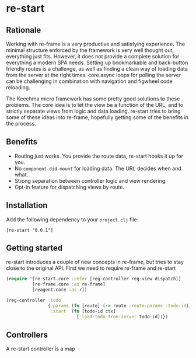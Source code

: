 # re-start

## Rationale
Working with re-frame is a very productive and satisfying experience. The minimal structure enforced by the framework is very well thought out, everything just fits. However, it does not provide a complete solution for everything a modern SPA needs. Setting up bookmarkable and back-button friendly routes is a challenge, as well as finding a clean way of loading data from the server at the right times. core.async loops for polling the server can be challenging in combination with navigation and figwheel code reloading.

The Keechma micro framework has some pretty good solutions to these problems. The core idea is to let the view be a function of the URL, and to strictly separate views from logic and data loading. re-start tries to bring some of these ideas into re-frame, hopefully getting some of the benefits in the process.

## Benefits
* Routing just works. You provide the route data, re-start hooks it up for you.
* No `component-did-mount` for loading data. The URL decides when and what.
* Strong separation between controller logic and view rendering. 
* Opt-in feature for dispatching views by route.

## Installation

Add the following dependency to your `project.clj` file:

```
[re-start "0.0.1"]
```

## Getting started

re-start introduces a couple of new concepts in re-frame, but tries to stay close to the original API. First we need to require re-frame and re-start

```clojure
(require '[re-start.core :refer [reg-controller reg-view dispatch]]
          [re-frame.core :as re-frame]
          [reagent.core :as r])
```

```clojure
(reg-controller :todo
                {:params (fn [route] (-> route :route-params :todo-id))
                 :start  (fn [todo-id ctx]
                           [:load-todo-from-server todo-id])})
```


## Controllers
A re-start controller is a map
